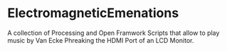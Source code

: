# ElectromagneticEmenations
A collection of Processing and Open Framwork Scripts that allow to play music by Van Ecke Phreaking the HDMI Port of an LCD Monitor.  
